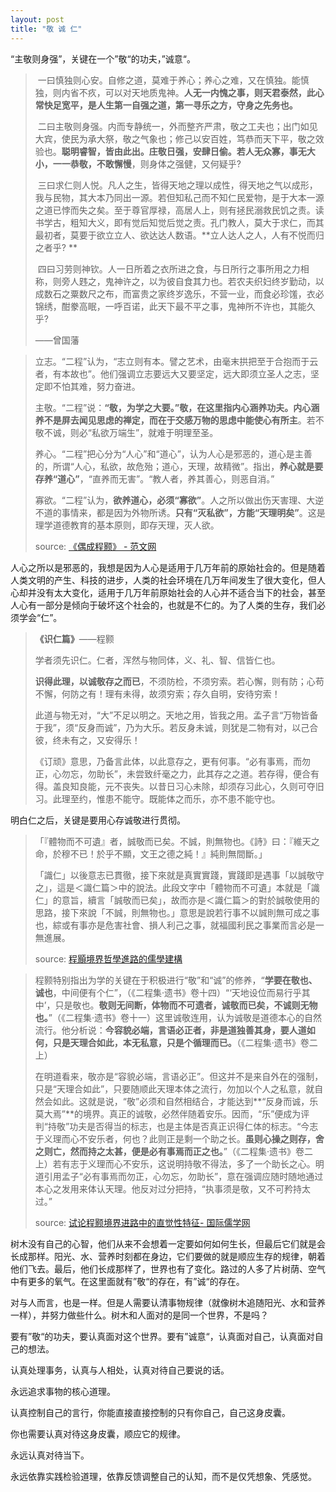 ```yaml
---
layout: post
title: "敬 诚 仁"
---
```


“主敬则身强”，关键在一个”敬“的功夫，”诚意“。

>  一曰慎独则心安。自修之道，莫难于养心；养心之难，又在慎独。能慎独，则内省不疚，可以对天地质鬼神。**人无一内愧之事，则天君泰然，此心常快足宽平，是人生第一自强之道，第一寻乐之方，守身之先务也。**
>
>  二曰主敬则身强。内而专静统一，外而整齐严肃，敬之工夫也；出门如见大宾，使民为承大祭，敬之气象也；修己以安百姓，笃恭而天下平，敬之效验也。**聪明睿智，皆由此出。庄敬日强，安肆日偷。若人无众寡，事无大小，一一恭敬，不敢懈慢**，则身体之强健，又何疑乎? 
>
>  三曰求仁则人悦。凡人之生，皆得天地之理以成性，得天地之气以成形，我与民物，其大本乃同出一源。若但知私己而不知仁民爱物，是于大本一源之道已悖而失之矣。至于尊官厚禄，高居人上，则有拯民溺救民饥之责。读书学古，粗知大义，即有觉后知觉后觉之责。孔门教人，莫大于求仁，而其最初者，莫要于欲立立人、欲达达人数语。**立人达人之人，人有不悦而归之者乎? **
>
>  四曰习劳则神钦。人一日所着之衣所进之食，与日所行之事所用之力相称，则旁人韪之，鬼神许之，以为彼自食其力也。若农夫织妇终岁勤动，以成数石之粟数尺之布，而富贵之家终岁逸乐，不营一业，而食必珍馐，衣必锦绣，酣豢高眠，一呼百诺，此天下最不平之事，鬼神所不许也，其能久乎?
>
> ——曾国藩

> 立志。“二程”认为，“志立则有本。譬之艺术，由毫末拱把至于合抱而于云者，有本故也”。他们强调立志要远大又要坚定，远大即须立圣人之志，坚定即不怕其难，努力奋进。
>
> 主敬。“二程”说：**“敬，为学之大要。”**敬，在这里指内心涵养功夫。内心涵养不是屏去闻见思虑的禅定，而**在于交感万物的思虑中能使心有所主**。若不敬不诚，则必“私欲万端生”，就难于明理至圣。
>
> 养心。“二程”把心分为“人心”和“道心”，认为人心是邪恶的，道心是主善的，所谓“人心，私欲，故危殆；道心，天理，故精微”。指出，**养心就是要存养“道心”**，“直养而无害”。“教人者，养其善心，则恶自消。”
>
> 寡欲。“二程”认为，**欲养道心，必须“寡欲”**。人之所以做出伤天害理、大逆不道的事情来，都是因为外物所诱。**只有“灭私欲”，方能“天理明矣”**。这是理学道德教育的基本原则，即存天理，灭人欲。
>
> source: [《偶成程颢》 - 范文网](https://www.google.com.sg/url?sa=t&rct=j&q=&esrc=s&source=web&cd=5&ved=0ahUKEwjn_sam18XRAhURSo8KHVEvAdoQFgg3MAQ&url=http%3A%2F%2Fwww.92wsf.com%2Farticle%2F%25E5%2581%25B6%25E6%2588%2590%25E7%25A8%258B%25E9%25A2%25A2.htm&usg=AFQjCNH8FLlC30f6fHrAK7-_Iv1mqGA47w&sig2=vdKBf1Iy9c3Du53_jhsR9g&bvm=bv.144224172,d.c2I&cad=rja)

人心之所以是邪恶的，我想是因为人心是适用于几万年前的原始社会的。但是随着人类文明的产生、科技的进步，人类的社会环境在几万年间发生了很大变化，但人心却并没有太大变化，适用于几万年前原始社会的人心并不适合当下的社会，甚至人心有一部分是倾向于破坏这个社会的，也就是不仁的。为了人类的生存，我们必须学会“仁”。

> **《识仁篇》**——程颢
>
> 学者须先识仁。仁者，浑然与物同体，义、礼、智、信皆仁也。
>
> **识得此理，以诚敬存之而已**，不须防检，不须穷索。若心懈，则有防；心苟不懈，何防之有！理有未得，故须穷索；存久自明，安待穷索！
>
> 此道与物无对，“大”不足以明之。天地之用，皆我之用。孟子言“万物皆备于我”，须“反身而诚”，乃为大乐。若反身未诚，则犹是二物有对，以己合彼，终未有之，又安得乐！
>
> 《订顽》意思，乃备言此体，以此意存之，更有何事。“必有事焉，而勿正，心勿忘，勿助长”，未尝致纤毫之力，此其存之之道。若存得，便合有得。盖良知良能，元不丧失。以昔日习心未除，却须存习此心，久则可夺旧习。此理至约，惟患不能守。既能体之而乐，亦不患不能守也。

明白仁之后，关键是要用心存诚敬进行贯彻。

> 「『體物而不可遺』者，誠敬而已矣。不誠，則無物也。《詩》曰：『維天之命，於穆不已！於乎不顯，文王之德之純！』純則無間斷。」
>
> 「識仁」以後意志已貫徹，接下來就是真實實踐，實踐即是遇事「以誠敬守之」，這是＜識仁篇＞中的說法。此段文字中「體物而不可遺」本就是「識仁」的意旨，續言「誠敬而已矣」，故而亦是＜識仁篇＞的對於誠敬使用的思路，接下來說「不誠，則無物也。」意思是說若行事不以誠則無可成之事也，綜或有事亦是危害社會、損人利己之事，就福國利民之事業而言必是一無進展。
>
> source: [程顥境界哲學進路的儒學建構](https://www.google.com.sg/url?sa=t&rct=j&q=&esrc=s&source=web&cd=2&ved=0ahUKEwjn_sam18XRAhURSo8KHVEvAdoQFgggMAE&url=http%3A%2F%2Fhomepage.ntu.edu.tw%2F~duhbauruei%2F4pap%2F1con%2F34.htm&usg=AFQjCNHDXEFGIOviqjtIhwcGjDxbHKhVsQ&sig2=ZPShsykNz4BIDHO8zDqHUQ&bvm=bv.144224172,d.c2I&cad=rja)

> 程颢特别指出为学的关键在于积极进行“敬”和“诚”的修养，“**学要在敬也、诚也**，中间便有个仁”，（《二程集·遗书》卷十四）“‘天地设位而易行乎其中’，只是敬也。**敬则无间断，体物而不可遗者，诚敬而已矣，不诚则无物也。**”（《二程集·遗书》卷十一）这里诚敬连用，认为诚敬是道德本心的自然流行。他分析说：**今容貌必端，言语必正者，非是道独善其身，要人道如何，只是天理合如此，本无私意，只是个循理而已。**（《二程集·遗书》卷二上）
>
> 在明道看来，敬亦是“容貌必端，言语必正”。但这并不是来自外在的强制，只是“天理合如此”，只要随顺此天理本体之流行，勿加以个人之私意，就自然会如此。这就是说，“敬”必须和自然相结合，才能达到**“反身而诚，乐莫大焉”**的境界。真正的诚敬，必然伴随着安乐。因而，“乐”便成为评判“持敬”功夫是否得当的标志，也是主体是否真正识得仁体的标志。“今志于义理而心不安乐者，何也？此则正是剩一个助之长。**虽则心操之则存，舍之则亡，然而持之太甚，便是必有事焉而正之也。**”（《二程集·遗书》卷二上）若有志于义理而心不安乐，这说明持敬不得法，多了一个助长之心。明道引用孟子“必有事焉而勿正，心勿忘，勿助长”，意在强调应随时随地通过本心之发用来体认天理。他反对过分把持，“执事须是敬，又不可矜持太过。”
>
> source: [试论程颢境界进路中的直觉性特征- 国际儒学网](https://www.google.com.sg/url?sa=t&rct=j&q=&esrc=s&source=web&cd=3&ved=0ahUKEwjn_sam18XRAhURSo8KHVEvAdoQFggnMAI&url=http%3A%2F%2Fwww.ica.org.cn%2Fnlb%2Fcontent.aspx%3Fnodeid%3D286%26page%3DContentPage%26contentid%3D2084&usg=AFQjCNErHYHxE6tFqIkBp4NC_t9N3FXCqA&sig2=S9iU5YnrAN1ka6jgx27c3Q&bvm=bv.144224172,d.c2I&cad=rja)

树木没有自己的心智，他们从来不会想着一定要如何如何生长，但最后它们就是会长成那样。阳光、水、营养时刻都在身边，它们要做的就是顺应生存的规律，朝着他们飞去。最后，他们长成那样了，世界也有了变化。路过的人多了片树荫、空气中有更多的氧气。在这里面就有”敬“的存在，有”诚“的存在。

对与人而言，也是一样。但是人需要认清事物规律（就像树木追随阳光、水和营养一样），并努力做些什么。树木和人面对的是同一个世界，不是吗？

要有”敬“的功夫，要认真面对这个世界。要有”诚意“，认真面对自己，认真面对自己的想法。

认真处理事务，认真与人相处，认真对待自己要说的话。

永远追求事物的核心道理。

认真控制自己的言行，你能直接直接控制的只有你自己，自己这身皮囊。

你也需要认真对待这身皮囊，顺应它的规律。

永远认真对待当下。

永远依靠实践检验道理，依靠反馈调整自己的认知，而不是仅凭想象、凭感觉。